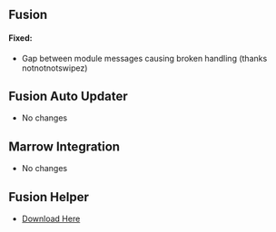 ## **Fusion**
#### Fixed:
- Gap between module messages causing broken handling (thanks notnotnotswipez)

## **Fusion Auto Updater**
- No changes

## **Marrow Integration**
- No changes

## **Fusion Helper**
- [Download Here](https://github.com/Lakatrazz/Fusion-Helper/releases/latest)